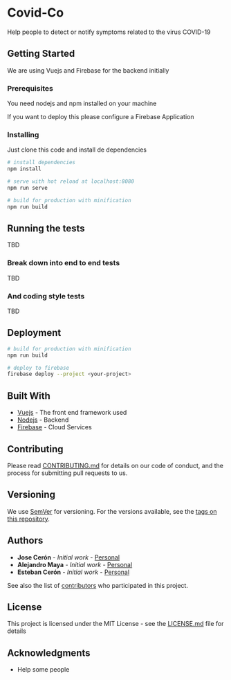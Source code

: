 # Covid-Co

Help people to detect or notify symptoms related to the virus COVID-19

## Getting Started

We are using Vuejs and Firebase for the backend initially

### Prerequisites

You need nodejs and npm installed on your machine

If you want to deploy this please configure a Firebase Application


### Installing

Just clone this code and install de dependencies


``` bash
# install dependencies
npm install

# serve with hot reload at localhost:8080
npm run serve

# build for production with minification
npm run build
```


## Running the tests

TBD

### Break down into end to end tests

TBD

### And coding style tests

TBD

## Deployment


``` bash
# build for production with minification
npm run build

# deploy to firebase
firebase deploy --project <your-project>

```

## Built With

* [Vuejs](https://vuejs.org/) - The front end framework used
* [Nodejs](https://nodejs.org/en/) - Backend
* [Firebase](https://firebase.google.com/) - Cloud Services

## Contributing

Please read [CONTRIBUTING.md](https://github.com/CovidCo/covidco-web-app/contributing) for details on our code of conduct, and the process for submitting pull requests to us.

## Versioning

We use [SemVer](http://semver.org/) for versioning. For the versions available, see the [tags on this repository](https://github.com/CovidCo/covidco-web-app/tags).

## Authors

* **Jose Cerón** - *Initial work* - [Personal](https://github.com/joseceron)
* **Alejandro Maya** - *Initial work* - [Personal](https://github.com/slorq)
* **Esteban Cerón** - *Initial work* - [Personal](https://github.com/estebance)

See also the list of [contributors](https://github.com/CovidCo/covidco-web-app/contributors) who participated in this project.

## License

This project is licensed under the MIT License - see the [LICENSE.md](LICENSE.md) file for details

## Acknowledgments

*  Help some people
